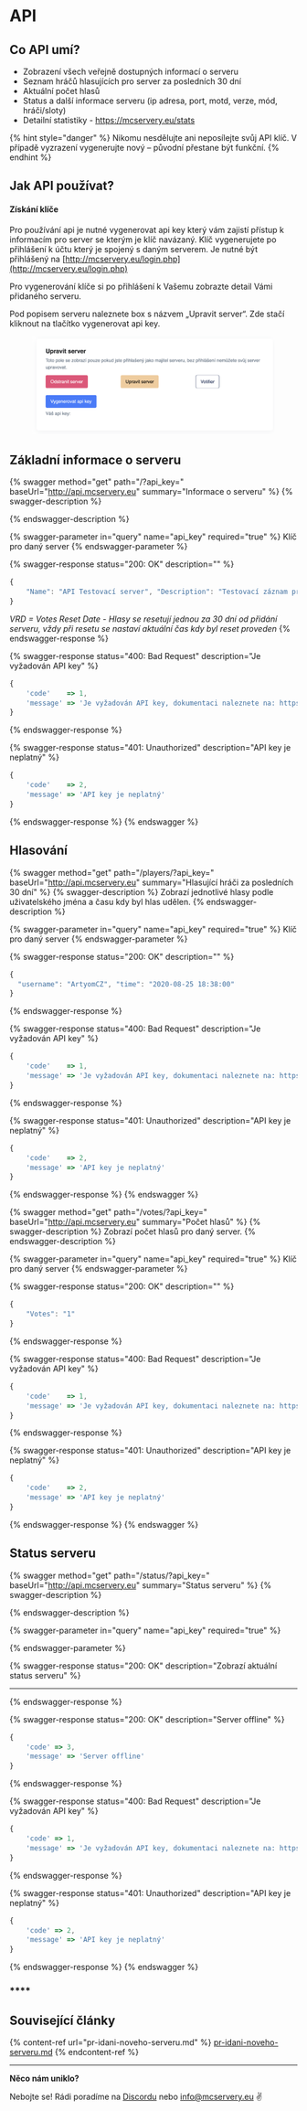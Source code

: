 # API

## Co API umí?

* Zobrazení všech veřejně dostupných informací o serveru
* Seznam hráčů hlasujících pro server za posledních 30 dní
* Aktuální počet hlasů
* Status a další informace serveru (ip adresa, port, motd, verze, mód, hráči/sloty)
* Detailní statistiky - https://mcservery.eu/stats

{% hint style="danger" %}
Nikomu nesdělujte ani neposílejte svůj API klíč. V případě vyzrazení vygenerujte nový – původní přestane být funkční.
{% endhint %}

## Jak API používat?

#### **Získání klíče**

Pro používání api je nutné vygenerovat api key který vám zajistí přístup k informacím pro server se kterým je klíč navázaný. Klíč vygenerujete po přihlášení k účtu který je spojený s daným serverem. Je nutné být přihlášený na [http://mcservery.eu/login.php](http://mcservery.eu/login.php)

Pro vygenerování klíče si po přihlášení k Vašemu zobrazte detail Vámi přidaného serveru.&#x20;

Pod popisem serveru naleznete box s názvem „Upravit server“. Zde stačí kliknout na tlačítko vygenerovat api key.

<figure><img src="../.gitbook/assets/image (1) (1).png" alt=""><figcaption></figcaption></figure>

## Základní informace o serveru

{% swagger method="get" path="/?api_key=" baseUrl="http://api.mcservery.eu" summary="Informace o serveru" %}
{% swagger-description %}

{% endswagger-description %}

{% swagger-parameter in="query" name="api_key" required="true" %}
Klíč pro daný server
{% endswagger-parameter %}

{% swagger-response status="200: OK" description="" %}
```javascript
{ 
    "Name": "API Testovací server", "Description": "Testovací záznam pro zkoušku API", "Adress": "mc.hypixel.net", "Port": "25565", "Web": "http://api.mcservery.eu", "Discord": "", "Tag1": "", "Tag2": "", "Tag3": "", "Votes": "1", "VRD": "2020-08-25 15:39:03"
}
```

_VRD = Votes Reset Date - Hlasy se resetují jednou za 30 dní od přidání serveru, vždy při resetu se nastaví aktuální čas kdy byl reset proveden_
{% endswagger-response %}

{% swagger-response status="400: Bad Request" description="Je vyžadován API key" %}
```javascript
{
    'code'    => 1,
    'message' => 'Je vyžadován API key, dokumentaci naleznete na: https://github.com/McServery/API-Dokumentace'
}
```
{% endswagger-response %}

{% swagger-response status="401: Unauthorized" description="API key je neplatný" %}
```javascript
{   
    'code'    => 2,
    'message' => 'API key je neplatný'
}
```
{% endswagger-response %}
{% endswagger %}

## Hlasování

{% swagger method="get" path="/players/?api_key=" baseUrl="http://api.mcservery.eu" summary="Hlasující hráči za posledních 30 dní" %}
{% swagger-description %}
Zobrazí jednotlivé hlasy podle uživatelského jména a času kdy byl hlas udělen.
{% endswagger-description %}

{% swagger-parameter in="query" name="api_key" required="true" %}
Klíč pro daný server
{% endswagger-parameter %}

{% swagger-response status="200: OK" description="" %}
```javascript
{ 
  "username": "ArtyomCZ", "time": "2020-08-25 18:38:00"
}
```
{% endswagger-response %}

{% swagger-response status="400: Bad Request" description="Je vyžadován API key" %}
```javascript
{
    'code'    => 1,
    'message' => 'Je vyžadován API key, dokumentaci naleznete na: https://github.com/McServery/API-Dokumentace'
}
```
{% endswagger-response %}

{% swagger-response status="401: Unauthorized" description="API key je neplatný" %}
```javascript
{
    'code'    => 2,
    'message' => 'API key je neplatný'
}
```
{% endswagger-response %}
{% endswagger %}

{% swagger method="get" path="/votes/?api_key=" baseUrl="http://api.mcservery.eu" summary="Počet hlasů" %}
{% swagger-description %}
Zobrazí počet hlasů pro daný server.
{% endswagger-description %}

{% swagger-parameter in="query" name="api_key" required="true" %}
Klíč pro daný server
{% endswagger-parameter %}

{% swagger-response status="200: OK" description="" %}
```javascript
{
    "Votes": "1"
}
```
{% endswagger-response %}

{% swagger-response status="400: Bad Request" description="Je vyžadován API key" %}
```javascript
{
    'code'    => 1,
    'message' => 'Je vyžadován API key, dokumentaci naleznete na: https://github.com/McServery/API-Dokumentace'
}
```
{% endswagger-response %}

{% swagger-response status="401: Unauthorized" description="API key je neplatný" %}
```javascript
{
    'code'    => 2,
    'message' => 'API key je neplatný'
}
```
{% endswagger-response %}
{% endswagger %}

## Status serveru

{% swagger method="get" path="/status/?api_key=" baseUrl="http://api.mcservery.eu" summary="Status serveru" %}
{% swagger-description %}

{% endswagger-description %}

{% swagger-parameter in="query" name="api_key" required="true" %}

{% endswagger-parameter %}

{% swagger-response status="200: OK" description="Zobrazí aktuální status serveru" %}
****
{% endswagger-response %}

{% swagger-response status="200: OK" description="Server offline" %}
```javascript
{
    'code' => 3,
    'message' => 'Server offline'
}
```
{% endswagger-response %}

{% swagger-response status="400: Bad Request" description="Je vyžadován API key" %}
```javascript
{
    'code' => 1, 
    'message' => 'Je vyžadován API key, dokumentaci naleznete na: https://github.com/McServery/API-Dokumentace'
}
```
{% endswagger-response %}

{% swagger-response status="401: Unauthorized" description="API key je neplatný" %}
```javascript
{
    'code' => 2,
    'message' => 'API key je neplatný'
}
```
{% endswagger-response %}
{% endswagger %}

### ****

## Související články

{% content-ref url="pr-idani-noveho-serveru.md" %}
[pr-idani-noveho-serveru.md](pr-idani-noveho-serveru.md)
{% endcontent-ref %}

****

**Něco nám uniklo?**

Nebojte se! Rádi poradíme na [Discordu](https://discord.mcservery.eu) nebo [info@mcservery.eu](mailto:info@mcservery.eu) ✌️
